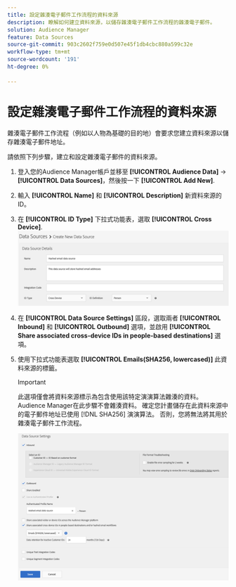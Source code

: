 ```yaml
---
title: 設定雜湊電子郵件工作流程的資料來源
description: 瞭解如何建立資料來源，以儲存雜湊電子郵件工作流程的雜湊電子郵件。
solution: Audience Manager
feature: Data Sources
source-git-commit: 903c2602f759e0d507e45f1db4cbc880a599c32e
workflow-type: tm+mt
source-wordcount: '191'
ht-degree: 0%

---
```



# 設定雜湊電子郵件工作流程的資料來源

雜湊電子郵件工作流程（例如以人物為基礎的目的地）會要求您建立資料來源以儲存雜湊電子郵件地址。

請依照下列步驟，建立和設定雜湊電子郵件的資料來源。

1. 登入您的Audience Manager帳戶並移至 **[!UICONTROL Audience Data]** -> **[!UICONTROL Data Sources]**，然後按一下 **[!UICONTROL Add New]**.
1. 輸入 **[!UICONTROL Name]** 和 **[!UICONTROL Description]** 新資料來源的ID。
1. 在 **[!UICONTROL ID Type]** 下拉式功能表，選取 **[!UICONTROL Cross Device]**.
   ![顯示「資料來源詳細資料」區段的Audience ManagerUI影像。](../features/assets/create-hashed-email-data-source.png)
1. 在 **[!UICONTROL Data Source Settings]** 區段，選取兩者 **[!UICONTROL Inbound]** 和 **[!UICONTROL Outbound]** 選項，並啟用 **[!UICONTROL Share associated cross-device IDs in people-based destinations]** 選項。
1. 使用下拉式功能表選取 **[!UICONTROL Emails(SHA256, lowercased)]** 此資料來源的標籤。

   >[!IMPORTANT]
   >
   >此選項僅會將資料來源標示為包含使用該特定演演算法雜湊的資料。 Audience Manager在此步驟不會雜湊資料。 確定您計畫儲存在此資料來源中的電子郵件地址已使用 [!DNL SHA256] 演演算法。 否則，您將無法將其用於雜湊電子郵件工作流程。

   ![顯示資料來源設定區段的Audience ManagerUI影像。](../features/assets/data-source-settings.png)

